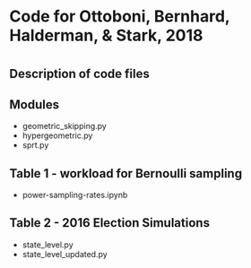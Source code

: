 # Code for Ottoboni, Bernhard, Halderman, & Stark, 2018
#

## Description of code files

## Modules

* geometric_skipping.py
* hypergeometric.py
* sprt.py

## Table 1 - workload for Bernoulli sampling

* power-sampling-rates.ipynb

## Table 2 - 2016 Election Simulations

* state_level.py
* state_level_updated.py

